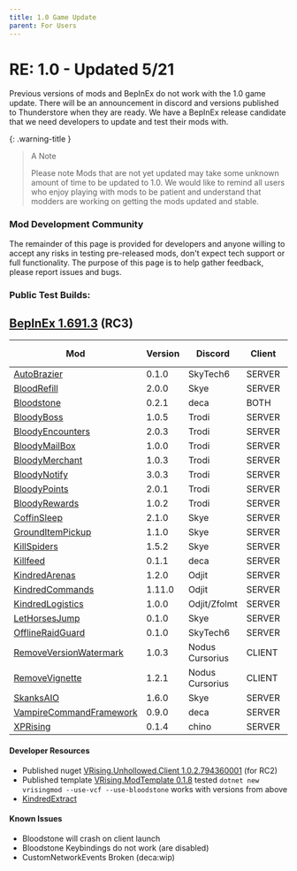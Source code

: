 ```yaml
---
title: 1.0 Game Update
parent: For Users
---
```


# RE: 1.0 - Updated 5/21
Previous versions of mods and BepInEx do not work with the 1.0 game update. There will be an announcement in discord and versions published to Thunderstore when they are ready. We have a BepInEx release candidate that we need developers to update and test their mods with.

{: .warning-title }
> A Note
> 
> Please note Mods that are not yet updated may take some unknown amount of time to be updated to 1.0. We would like to remind all users who enjoy playing with mods to be patient and understand that modders are working on getting the mods updated and stable.
>

### Mod Development Community
The remainder of this page is provided for developers and anyone willing to accept any risks in testing pre-released mods, don't expect tech support or full functionality. The purpose of this page is to help gather feedback, please report issues and bugs.

### Public Test Builds:

## [BepInEx 1.691.3](https://github.com/decaprime/VRising-Modding/releases/tag/1.691.3) (**RC3**)

| Mod | Version | Discord | Client | Known Issues |
| --- | --- | --- | --- | --- |
| [AutoBrazier](https://github.com/SkyTech6/AutoBrazier/releases/tag/v0.1.0) | 0.1.0 | SkyTech6 | SERVER | |
| [BloodRefill](https://github.com/skythebro/VMods/releases/tag/BR2.0.0) | 2.0.0 | Skye | SERVER | |
| [Bloodstone](https://github.com/decaprime/Bloodstone/releases/tag/v0.2.1) | 0.2.1 | deca | BOTH | [⚠️](#known-issues) |
| [BloodyBoss](https://github.com/oscarpedrero/BloodyBoss/releases/tag/v1.0.5) | 1.0.5 | Trodi | SERVER | |
| [BloodyEncounters](https://github.com/oscarpedrero/BloodyEncounters/releases/tag/v2.0.3) | 2.0.3 | Trodi | SERVER | |
| [BloodyMailBox](https://github.com/oscarpedrero/BloodyMailBox/releases/tag/v1.0.0) | 1.0.0 | Trodi | SERVER | |
| [BloodyMerchant](https://github.com/oscarpedrero/BloodyMerchant/releases/tag/v1.0.3) | 1.0.3 | Trodi | SERVER | |
| [BloodyNotify](https://github.com/oscarpedrero/BloodyNotify/releases/tag/v3.0.3) | 3.0.3 | Trodi | SERVER | |
| [BloodyPoints](https://github.com/oscarpedrero/BloodyPoints/releases/tag/v2.0.1) | 2.0.1 | Trodi | SERVER | |
| [BloodyRewards](https://github.com/oscarpedrero/BloodyRewards/releases/tag/v1.0.2) | 1.0.2 | Trodi | SERVER | |
| [CoffinSleep](https://github.com/skythebro/CoffinSleep/releases/tag/2.1.0) | 2.1.0 | Skye | SERVER | |
| [GroundItemPickup](https://github.com/skythebro/GroundItemPickup/releases/tag/1.1.0) | 1.1.0 | Skye | SERVER | |
| [KillSpiders](https://github.com/skythebro/VRisingKillSpiders/releases/tag/1.5.2) | 1.5.2 | Skye | SERVER | |
| [Killfeed](https://github.com/decaprime/Killfeed/releases/tag/v0.1.1) | 0.1.1 | deca | SERVER | |
| [KindredArenas](https://github.com/Odjit/KindredArenas/releases/tag/v1.2.0) | 1.2.0 | Odjit | SERVER  | |
| [KindredCommands](https://github.com/Odjit/KindredCommands/releases/tag/v1.11.0) | 1.11.0 | Odjit | SERVER  | |
| [KindredLogistics](https://github.com/Odjit/KindredLogistics/releases/tag/V1.0.0) | 1.0.0 | Odjit/Zfolmt | SERVER  | |
| [LetHorsesJump](https://github.com/skythebro/LetHorsesJump/releases/tag/0.1.0) | 0.1.0 | Skye | SERVER | |
| [OfflineRaidGuard](https://github.com/SkyTech6/OfflineRaidGuard/releases/tag/0.1.0) | 0.1.0 | SkyTech6 | SERVER | |
| [RemoveVersionWatermark](https://github.com/NodusCursorius/VRising-RemoveVersionWatermark/releases/tag/1.0.3) | 1.0.3 | Nodus Cursorius | CLIENT | |
| [RemoveVignette](https://github.com/NodusCursorius/vrising-removevignette/releases/tag/1.2.1) | 1.2.1 | Nodus Cursorius | CLIENT | |
| [SkanksAIO](https://github.com/skythebro/SkanksAIO/releases/tag/1.6.0) | 1.6.0 | Skye | SERVER | |
| [VampireCommandFramework](https://github.com/decaprime/VampireCommandFramework/releases/tag/v0.9.0) | 0.9.0 | deca | SERVER | |
| [XPRising](https://github.com/aontas/XPRising/releases/tag/v0.1.4) | 0.1.4 | chino | SERVER | |


#### Developer Resources
- Published nuget [VRising.Unhollowed.Client 1.0.2.794360001](https://www.nuget.org/packages/VRising.Unhollowed.Client/1.0.2.794360001) (for RC2)
- Published template [VRising.ModTemplate 0.1.8](<https://www.nuget.org/packages/VRising.ModTemplate/0.1.8>) tested `dotnet new vrisingmod --use-vcf --use-bloodstone` works with versions from above
- [KindredExtract](https://github.com/Odjit/KindredExtract/releases/tag/KindredExtract) 

#### Known Issues
- Bloodstone will crash on client launch
- Bloodstone Keybindings do not work (are disabled)
- CustomNetworkEvents Broken (deca:wip)
